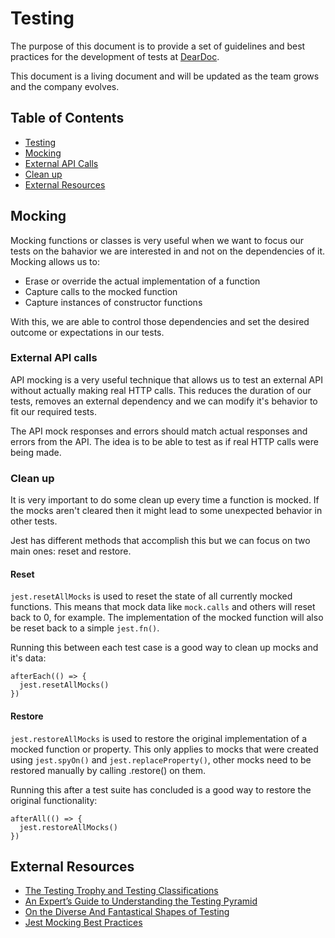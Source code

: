 # Testing

The purpose of this document is to provide a set of guidelines and best practices for the development of tests at [DearDoc](https://getdeardoc.com/).

This document is a living document and will be updated as the team grows and the company evolves.

## Table of Contents

- [Testing](#testing)
- [Mocking](#mocking)
- [External API Calls](#external-api-calls)
- [Clean up](#clean-up)
- [External Resources](#external-resources)

## Mocking

Mocking functions or classes is very useful when we want to focus our tests on the bahavior we are interested in and not on the dependencies of it. Mocking allows us to:

- Erase or override the actual implementation of a function
- Capture calls to the mocked function
- Capture instances of constructor functions

With this, we are able to control those dependencies and set the desired outcome or expectations in our tests.

### External API calls

API mocking is a very useful technique that allows us to test an external API without actually making real HTTP calls.
This reduces the duration of our tests, removes an external dependency and we can modify it's behavior to fit our required tests.

The API mock responses and errors should match actual responses and errors from the API. The idea is to be able to test as if real HTTP calls were being made.

### Clean up

It is very important to do some clean up every time a function is mocked. If the mocks aren't cleared then it might lead to some unexpected behavior in other tests.

Jest has different methods that accomplish this but we can focus on two main ones: reset and restore.

#### Reset

`jest.resetAllMocks` is used to reset the state of all currently mocked functions. This means that mock data like `mock.calls` and others will reset back to 0, for example. The implementation of the mocked function will also be reset back to a simple `jest.fn()`.

Running this between each test case is a good way to clean up mocks and it's data:

```
afterEach(() => {
  jest.resetAllMocks()
})
```

#### Restore

`jest.restoreAllMocks` is used to restore the original implementation of a mocked function or property. This only applies to mocks that were created using `jest.spyOn()` and `jest.replaceProperty()`, other mocks need to be restored manually by calling .restore() on them.

Running this after a test suite has concluded is a good way to restore the original functionality:

```
afterAll(() => {
  jest.restoreAllMocks()
})
```

## External Resources
- [The Testing Trophy and Testing Classifications](https://kentcdodds.com/blog/the-testing-trophy-and-testing-classifications)
- [An Expert’s Guide to Understanding the Testing Pyramid](https://thectoclub.com/topics/testing-pyramid/)
- [On the Diverse And Fantastical Shapes of Testing](https://martinfowler.com/articles/2021-test-shapes.html)
- [Jest Mocking Best Practices](https://devblogs.microsoft.com/ise/jest-mocking-best-practices/)